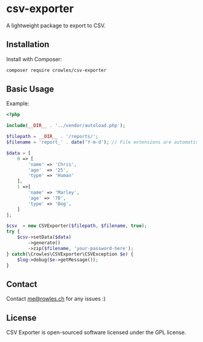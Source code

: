 # csv-exporter

A lightweight package to export to CSV.

## Installation

Install with  Composer:
```sh
composer require crowles/csv-exporter
```

## Basic Usage

Example:

```php
<?php

include(__DIR__ . '../vendor/autoload.php');

$filepath = __DIR__ . '/reports/';
$filename = 'report_' . date('Y-m-d'); // File extensions are automatically handled.

$data = [
    0 => [
        'name' => 'Chris',
        'age'  => '25',
        'type' => 'Human'
    ],
    1 =>[
        'name' => 'Marley',
        'age' => '70',
        'type' => 'Dog', 
    ]
];

$csv  = new CSVExporter($filepath, $filename, true);
try {
    $csv->setData($data)
        ->generate()
        ->zip($filename, 'your-password-here');
} catch(\Crowles\CSVExporter\CSVException $e) {
    $log->debug($e->getMessage());
} 
```

## Contact

Contact me@rowles.ch for any issues :)

## License

CSV Exporter is open-sourced software licensed under the GPL license.